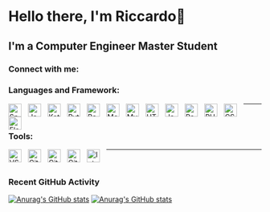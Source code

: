 # Hello there, I'm Riccardo👋

## I'm a Computer Engineer Master Student
<!--
**RiccardoSquarcialupi/RiccardoSquarcialupi** is a ✨ _special_ ✨ repository because its `README.md` (this file) appears on your GitHub profile.

Here are some ideas to get you started:

- 🔭 I’m currently working on ...
- 🌱 I’m currently learning ...
- 👯 I’m looking to collaborate on ...
- 🤔 I’m looking for help with ...
- 💬 Ask me about ...
- 📫 How to reach me: ...
- 😄 Pronouns: ...
- ⚡ Fun fact: ...
-->
### Connect with me:

<!--[![](./img/linkedin-light.svg)](https://www.linkedin.com/in/riccardo-squarcialupi-580849236/#gh-light-mode-only)
[![](./img/linkedin-dark.svg)](https://www.linkedin.com/in/riccardo-squarcialupi-580849236/#gh-dark-mode-only)
-->

### Languages and Framework:
<img align="left" alt="Spring Framework" width="26px" src="https://www.vectorlogo.zone/logos/springio/springio-icon.svg" style="padding-right:10px;" />
<img align="left" alt="Java" width="26px" src="https://www.vectorlogo.zone/logos/java/java-vertical.svg" style="padding-right:10px;" />
<img align="left" alt="Kotlin" width="26px" src="https://www.vectorlogo.zone/logos/kotlinlang/kotlinlang-icon.svg" style="padding-right:10px;" />
<img align="left" alt="Python" width="26px" src="https://www.vectorlogo.zone/logos/python/python-icon.svg" style="padding-right:10px;" />
<img align="left" alt="Bash" width="26px" src="https://www.vectorlogo.zone/logos/gnu_bash/gnu_bash-icon.svg" style="padding-right:10px;" />
<img align="left" alt="MongoDB" width="26px" src="https://www.vectorlogo.zone/logos/mongodb/mongodb-icon.svg" style="padding-right:10px;" />
<img align="left" alt="MySQL" width="26px" src="https://www.vectorlogo.zone/logos/mysql/mysql-icon.svg" style="padding-right:10px;" />
<img align="left" alt="HTML5" width="26px" src="https://www.vectorlogo.zone/logos/w3_html5/w3_html5-icon.svg" style="padding-right:10px;" />
<img align="left" alt="JavaScript" width="26px" src="https://www.vectorlogo.zone/logos/javascript/javascript-icon.svg" style="padding-right:10px;" />
<img align="left" alt="React" width="26px" src="https://www.vectorlogo.zone/logos/reactjs/reactjs-icon.svg" style="padding-right:10px;" />
<img align="left" alt="PHP" width="26px" src="https://www.vectorlogo.zone/logos/php/php-icon.svg" style="padding-right:10px;" />
<img align="left" alt="CSS3" width="26px" src="https://www.vectorlogo.zone/logos/w3_css/w3_css-icon.svg" style="padding-right:10px;" />
<img align="left" alt="Flask" width="26px" src="https://www.vectorlogo.zone/logos/pocoo_flask/pocoo_flask-icon.svg" style="padding-right:10px;" />

---
<br>

### Tools:
<img align="left" alt="VS Code" width="26px" src="https://www.vectorlogo.zone/logos/visualstudio_code/visualstudio_code-icon.svg" style="padding-right:10px;" />
<img align="left" alt="Git" width="26px" src="https://www.vectorlogo.zone/logos/git-scm/git-scm-icon.svg" style="padding-right:10px;" />
<img align="left" alt="GitHub" width="26px" src="https://www.vectorlogo.zone/logos/github/github-icon.svg" style="padding-right:10px;" />
<img align="left" alt="GitLab" width="26px" src="https://www.vectorlogo.zone/logos/gitlab/gitlab-icon.svg" style="padding-right:10px;" />
<img align="left" alt="IntelliJ IDEA" width="26px" src="https://upload.wikimedia.org/wikipedia/commons/9/9c/IntelliJ_IDEA_Icon.svg" style="padding-right:10px;" />

---
<br>

### Recent GitHub Activity

[![Anurag's GitHub stats](https://github-readme-stats.vercel.app/api?username=RiccardoSquarcialupi&show_icons=true&count_private=true&theme=default)](https://github.com/anuraghazra/github-readme-stats#gh-light-mode-only)
[![Anurag's GitHub stats](https://github-readme-stats.vercel.app/api?username=RiccardoSquarcialup&show_icons=true&count_private=true&theme=dark)](https://github.com/anuraghazra/github-readme-stats#gh-dark-mode-only)

[linkedin]: https://www.linkedin.com/in/riccardo-squarcialupi-580849236/


